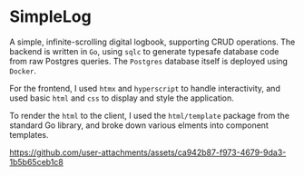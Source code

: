 # SimpleLog
A simple, infinite-scrolling digital logbook, supporting CRUD operations. The backend is written in `Go`, using `sqlc` to generate typesafe database code from raw Postgres queries. The `Postgres` database itself is deployed using `Docker`.

For the frontend, I used `htmx` and `hyperscript` to handle interactivity, and used basic `html` and `css` to display and style the application.

To render the `html` to the client, I used the `html/template` package from the standard Go library, and broke down various elments into component templates.



https://github.com/user-attachments/assets/ca942b87-f973-4679-9da3-1b5b65ceb1c8


